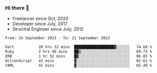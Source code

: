 ### Hi there 👋

- Freelancer since Oct, 2020
- Developer since July, 2017
- Structral Engineer since July, 2012

<!--START_SECTION:waka-->

```txt
From: 14 September 2023 - To: 21 September 2023

Dart           20 hrs 32 mins  ██████████████████▓░░░░░░   74.68 %
Ruby           2 hrs 40 mins   ██▒░░░░░░░░░░░░░░░░░░░░░░   09.73 %
ERB            1 hr 52 mins    █▓░░░░░░░░░░░░░░░░░░░░░░░   06.85 %
ActionScript   43 mins         ▓░░░░░░░░░░░░░░░░░░░░░░░░   02.61 %
YAML           41 mins         ▓░░░░░░░░░░░░░░░░░░░░░░░░   02.49 %
```

<!--END_SECTION:waka-->
